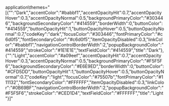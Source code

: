 application\themes="[{\"\":\"Dark\",\"accentColor\":\"#babbf1\",\"accentOpacityHit\":0.7,\"accentOpacityHover\":0.3,\"accentOpacityNormal\":0.5,\"backgroundPrimaryColor\":\"#303446\",\"backgroundSecondaryColor\":\"#414559\",\"borderWidth\":0,\"buttonColor\":\"#414559\",\"buttonOpacityHit\":1,\"buttonOpacityHover\":0.5,\"buttonOpacityNormal\":0.7,\"codeKey\":\"dark\",\"focusColor\":\"#303446\",\"fontPrimaryColor\":\"#c6d0f5\",\"fontSecondaryColor\":\"#c6d0f5\",\"itemOpacityDisabled\":0.3,\"linkColor\":\"#babbf1\",\"navigationControlBorderWidth\":2,\"popupBackgroundColor\":\"#414559\",\"strokeColor\":\"#1E1E1E\",\"textFieldColor\":\"#414559\",\"title\":\"Dark\"},{\"\":\"Light\",\"accentColor\":\"#a09eef\",\"accentOpacityHit\":0.7,\"accentOpacityHover\":0.3,\"accentOpacityNormal\":0.5,\"backgroundPrimaryColor\":\"#F5F5F6\",\"backgroundSecondaryColor\":\"#E6E9ED\",\"borderWidth\":0,\"buttonColor\":\"#CFD5DD\",\"buttonOpacityHit\":1,\"buttonOpacityHover\":0.5,\"buttonOpacityNormal\":0.7,\"codeKey\":\"light\",\"focusColor\":\"#75507b\",\"fontPrimaryColor\":\"#111132\",\"fontSecondaryColor\":\"#FFFFFF\",\"itemOpacityDisabled\":0.3,\"linkColor\":\"#0B69BF\",\"navigationControlBorderWidth\":2,\"popupBackgroundColor\":\"#F5F5F6\",\"strokeColor\":\"#CED1D4\",\"textFieldColor\":\"#FFFFFF\",\"title\":\"Light\"}]"